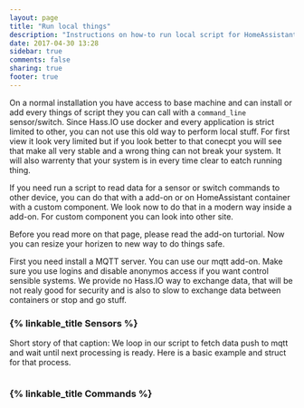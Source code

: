 ```yaml
---
layout: page
title: "Run local things"
description: "Instructions on how-to run local script for HomeAssistant."
date: 2017-04-30 13:28
sidebar: true
comments: false
sharing: true
footer: true
---
```


On a normal installation you have access to base machine and can install or add every things of script they you can call with a `command_line` sensor/switch. Since Hass.IO use docker and every application is strict limited to other, you can not use this old way to perform local stuff. For first view it look very limited but if you look better to that conecpt you will see that make all very stable and a wrong thing can not break your system. It will also warrenty that your system is in every time clear to eatch running thing.

If you need run a script to read data for a sensor or switch commands to other device, you can do that with a add-on or on HomeAssistant container with a custom component. We look now to do that in a modern way inside a add-on. For custom component you can look into other site.

Before you read more on that page, please read the add-on turtorial. Now you can resize your horizen to new way to do things safe.

First you need install a MQTT server. You can use our mqtt add-on. Make sure you use logins and disable anonymos access if you want control sensible systems. We provide no Hass.IO way to exchange data, that will be not realy good for security and is also to slow to exchange data between containers or stop and go stuff.

### {% linkable_title Sensors %}

Short story of that caption: We loop in our script to fetch data push to mqtt and wait until next processing is ready. Here is a basic example and struct for that process.

```bash

```

### {% linkable_title Commands %}



[Etcher]: https://etcher.io/
[resinos-network]: https://docs.resin.io/deployment/network/2.0.0/
[pi1]: https://github.com/home-assistant/hassio-build/releases/download/0.8/resinos-hassio-0.8-raspberrypi.img.bz2
[pi2]: https://github.com/home-assistant/hassio-build/releases/download/0.8/resinos-hassio-0.8-raspberrypi2.img.bz2
[pi3]: https://github.com/home-assistant/hassio-build/releases/download/0.8/resinos-hassio-0.8-raspberrypi3.img.bz2
[nuc]: https://github.com/home-assistant/hassio-build/releases/download/0.8/resinos-hassio-0.8-intel-nuc.img.bz2
[linux]: https://github.com/home-assistant/hassio-build/tree/master/install#install-hassio
[local]: http://hassio.local:8123
